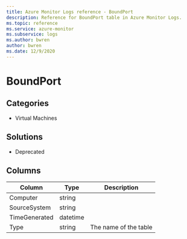```yaml
---
title: Azure Monitor Logs reference - BoundPort
description: Reference for BoundPort table in Azure Monitor Logs.
ms.topic: reference
ms.service: azure-monitor
ms.subservice: logs
ms.author: bwren
author: bwren
ms.date: 12/9/2020
---
```


# BoundPort

 

## Categories

- Virtual Machines
## Solutions

- Deprecated




## Columns

|Column|Type|Description|
|---|---|---|
|Computer|string||
|SourceSystem|string||
|TimeGenerated|datetime||
|Type|string|The name of the table|
